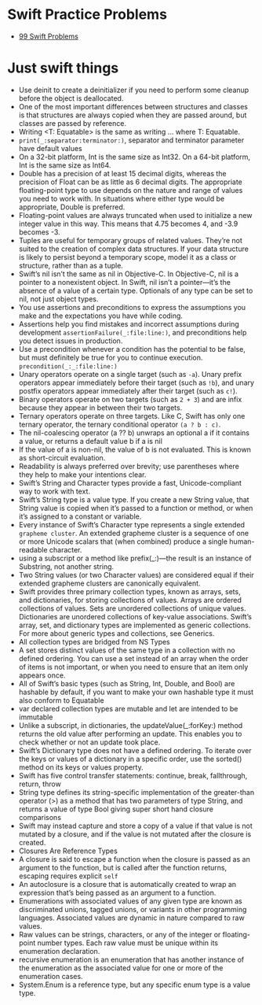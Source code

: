 # Swift Practice Problems

- [99 Swift Problems](http://www.enekoalonso.com/projects/99-swift-problems/)

# Just swift things

- Use deinit to create a deinitializer if you need to perform some cleanup before the object is deallocated.
- One of the most important differences between structures and classes is that structures are always copied when they are passed around, but classes are passed by reference.
- Writing <T: Equatable> is the same as writing <T> ... where T: Equatable.
- `print(_:separator:terminator:)`, separator and terminator parameter have default values
- On a 32-bit platform, Int is the same size as Int32. On a 64-bit platform, Int is the same size as Int64.
- Double has a precision of at least 15 decimal digits, whereas the precision of Float can be as little as 6 decimal digits. The appropriate floating-point type to use depends on the nature and range of values you need to work with. In situations where either type would be appropriate, Double is preferred.
- Floating-point values are always truncated when used to initialize a new integer value in this way. This means that 4.75 becomes 4, and -3.9 becomes -3.
- Tuples are useful for temporary groups of related values. They’re not suited to the creation of complex data structures. If your data structure is likely to persist beyond a temporary scope, model it as a class or structure, rather than as a tuple.
- Swift’s nil isn’t the same as nil in Objective-C. In Objective-C, nil is a pointer to a nonexistent object. In Swift, nil isn’t a pointer—it’s the absence of a value of a certain type. Optionals of any type can be set to nil, not just object types.
- You use assertions and preconditions to express the assumptions you make and the expectations you have while coding. 
- Assertions help you find mistakes and incorrect assumptions during development `assertionFailure(_:file:line:)`, and preconditions help you detect issues in production.
- Use a precondition whenever a condition has the potential to be false, but must definitely be true for you to continue execution. `precondition(_:_:file:line:)`
- Unary operators operate on a single target (such as `-a`). Unary prefix operators appear immediately before their target (such as `!b`), and unary postfix operators appear immediately after their target (such as `c!`).
- Binary operators operate on two targets (such as `2 + 3`) and are infix because they appear in between their two targets.
- Ternary operators operate on three targets. Like C, Swift has only one ternary operator, the ternary conditional operator `(a ? b : c)`.
- The nil-coalescing operator (a ?? b) unwraps an optional a if it contains a value, or returns a default value b if a is nil
- If the value of a is non-nil, the value of b is not evaluated. This is known as short-circuit evaluation.
- Readability is always preferred over brevity; use parentheses where they help to make your intentions clear.
- Swift’s String and Character types provide a fast, Unicode-compliant way to work with text.
- Swift’s String type is a value type. If you create a new String value, that String value is copied when it’s passed to a function or method, or when it’s assigned to a constant or variable.
- Every instance of Swift’s Character type represents a single extended `grapheme cluster`. An extended grapheme cluster is a sequence of one or more Unicode scalars that (when combined) produce a single human-readable character.
- using a subscript or a method like prefix(_:)—the result is an instance of Substring, not another string.
- Two String values (or two Character values) are considered equal if their extended grapheme clusters are canonically equivalent.
- Swift provides three primary collection types, known as arrays, sets, and dictionaries, for storing collections of values. Arrays are ordered collections of values. Sets are unordered collections of unique values. Dictionaries are unordered collections of key-value associations. Swift’s array, set, and dictionary types are implemented as generic collections. For more about generic types and collections, see Generics.
- All collection types are bridged from NS Types
- A set stores distinct values of the same type in a collection with no defined ordering. You can use a set instead of an array when the order of items is not important, or when you need to ensure that an item only appears once.
- All of Swift’s basic types (such as String, Int, Double, and Bool) are hashable by default, if you want to make your own  hashable type it must also conform to Equatable
- var declared collection types are mutable and let are intended to be immutable
- Unlike a subscript, in dictionaries, the updateValue(_:forKey:) method returns the old value after performing an update. This enables you to check whether or not an update took place.
- Swift’s Dictionary type does not have a defined ordering. To iterate over the keys or values of a dictionary in a specific order, use the sorted() method on its keys or values property.
- Swift has five control transfer statements: continue, break, fallthrough, return, throw
- String type defines its string-specific implementation of the greater-than operator (>) as a method that has two parameters of type String, and returns a value of type Bool giving super short hand closure comparisons
- Swift may instead capture and store a copy of a value if that value is not mutated by a closure, and if the value is not mutated after the closure is created.
- Closures Are Reference Types
- A closure is said to escape a function when the closure is passed as an argument to the function, but is called after the function returns, escaping requires explicit `self`
- An autoclosure is a closure that is automatically created to wrap an expression that’s being passed as an argument to a function.
- Enumerations with associated values of any given type are known as discriminated unions, tagged unions, or variants in other programming languages.  Associated values are dynamic in nature compared to raw values.
- Raw values can be strings, characters, or any of the integer or floating-point number types. Each raw value must be unique within its enumeration declaration.
- recursive enumeration is an enumeration that has another instance of the enumeration as the associated value for one or more of the enumeration cases.
- System.Enum is a reference type, but any specific enum type is a value type.